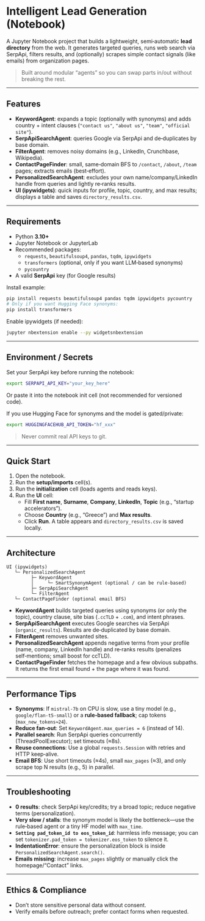 # Intelligent Lead Generation (Notebook)

A Jupyter Notebook project that builds a lightweight, semi‑automatic **lead directory** from the web. It generates targeted queries, runs web search via SerpApi, filters results, and (optionally) scrapes simple contact signals (like emails) from organization pages.

> Built around modular “agents” so you can swap parts in/out without breaking the rest.

---

## Features
- **KeywordAgent**: expands a topic (optionally with synonyms) and adds country + intent clauses (`"contact us"`, `"about us"`, `"team"`, `"official site"`).
- **SerpApiSearchAgent**: queries Google via SerpApi and de‑duplicates by base domain.
- **FilterAgent**: removes noisy domains (e.g., LinkedIn, Crunchbase, Wikipedia).
- **ContactPageFinder**: small, same‑domain BFS to `/contact`, `/about`, `/team` pages; extracts emails (best‑effort).
- **PersonalizedSearchAgent**: excludes your own name/company/LinkedIn handle from queries and lightly re‑ranks results.
- **UI (ipywidgets)**: quick inputs for profile, topic, country, and max results; displays a table and saves `directory_results.csv`.

---

## Requirements
- Python **3.10+**
- Jupyter Notebook or JupyterLab
- Recommended packages:
  - `requests`, `beautifulsoup4`, `pandas`, `tqdm`, `ipywidgets`
  - `transformers` (optional, only if you want LLM‑based synonyms)
  - `pycountry`
- A valid **SerpApi** key (for Google results)

Install example:
```bash
pip install requests beautifulsoup4 pandas tqdm ipywidgets pycountry
# Only if you want Hugging Face synonyms:
pip install transformers
```

Enable ipywidgets (if needed):
```bash
jupyter nbextension enable --py widgetsnbextension
```

---

## Environment / Secrets
Set your SerpApi key before running the notebook:
```bash
export SERPAPI_API_KEY="your_key_here"
```
Or paste it into the notebook init cell (not recommended for versioned code).

If you use Hugging Face for synonyms and the model is gated/private:
```bash
export HUGGINGFACEHUB_API_TOKEN="hf_xxx"
```

> Never commit real API keys to git.

---

## Quick Start
1. Open the notebook.
2. Run the **setup/imports** cell(s).
3. Run the **initialization** cell (loads agents and reads keys).
4. Run the **UI** cell:
   - Fill **First name**, **Surname**, **Company**, **LinkedIn**, **Topic** (e.g., “startup accelerators”).
   - Choose **Country** (e.g., “Greece”) and **Max results**.
   - Click **Run**. A table appears and `directory_results.csv` is saved locally.

---

## Architecture
```
UI (ipywidgets)
   └─ PersonalizedSearchAgent
         ├─ KeywordAgent
         │     └─ SmartSynonymAgent (optional / can be rule-based)
         ├─ SerpApiSearchAgent
         └─ FilterAgent
   └─ ContactPageFinder (optional email BFS)
```
- **KeywordAgent** builds targeted queries using synonyms (or only the topic), country clause, site bias (`.ccTLD` + `.com`), and intent phrases.
- **SerpApiSearchAgent** executes Google searches via SerpApi (`organic_results`). Results are de‑duplicated by base domain.
- **FilterAgent** removes unwanted sites.
- **PersonalizedSearchAgent** appends negative terms from your profile (name, company, LinkedIn handle) and re‑ranks results (penalizes self‑mentions; small boost for ccTLD).
- **ContactPageFinder** fetches the homepage and a few obvious subpaths. It returns the first email found + the page where it was found.

---

## Performance Tips
- **Synonyms**: If `mistral-7b` on CPU is slow, use a tiny model (e.g., `google/flan-t5-small`) or a **rule‑based fallback**; cap tokens (`max_new_tokens≈24`).
- **Reduce fan‑out**: Set `KeywordAgent.max_queries = 6` (instead of 14).
- **Parallel search**: Run SerpApi queries concurrently (ThreadPoolExecutor); set timeouts (≈8s).
- **Reuse connections**: Use a global `requests.Session` with retries and HTTP keep‑alive.
- **Email BFS**: Use short timeouts (≈4s), small `max_pages` (≈3), and only scrape top N results (e.g., 5) in parallel.

---

## Troubleshooting
- **0 results**: check SerpApi key/credits; try a broad topic; reduce negative terms (personalization).
- **Very slow / stalls**: the synonym model is likely the bottleneck—use the rule‑based agent or a tiny HF model with `max_time`.
- **`Setting pad_token_id to eos_token_id`**: harmless info message; you can set `tokenizer.pad_token = tokenizer.eos_token` to silence it.
- **IndentationError**: ensure the personalization block is inside `PersonalizedSearchAgent.search()`.
- **Emails missing**: increase `max_pages` slightly or manually click the homepage/“Contact” links.

---

## Ethics & Compliance
- Don’t store sensitive personal data without consent.
- Verify emails before outreach; prefer contact forms when requested.
